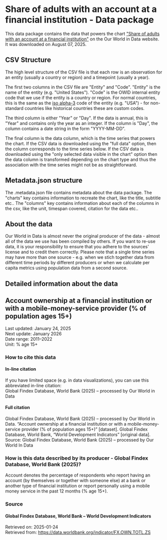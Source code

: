 # Share of adults with an account at a financial institution - Data package

This data package contains the data that powers the chart ["Share of adults with an account at a financial institution"](https://ourworldindata.org/grapher/account-at-financial-institution) on the Our World in Data website. It was downloaded on August 07, 2025.

## CSV Structure

The high level structure of the CSV file is that each row is an observation for an entity (usually a country or region) and a timepoint (usually a year).

The first two columns in the CSV file are "Entity" and "Code". "Entity" is the name of the entity (e.g. "United States"). "Code" is the OWID internal entity code that we use if the entity is a country or region. For normal countries, this is the same as the [iso alpha-3](https://en.wikipedia.org/wiki/ISO_3166-1_alpha-3) code of the entity (e.g. "USA") - for non-standard countries like historical countries these are custom codes.

The third column is either "Year" or "Day". If the data is annual, this is "Year" and contains only the year as an integer. If the column is "Day", the column contains a date string in the form "YYYY-MM-DD".

The final column is the data column, which is the time series that powers the chart. If the CSV data is downloaded using the "full data" option, then the column corresponds to the time series below. If the CSV data is downloaded using the "only selected data visible in the chart" option then the data column is transformed depending on the chart type and thus the association with the time series might not be as straightforward.

## Metadata.json structure

The .metadata.json file contains metadata about the data package. The "charts" key contains information to recreate the chart, like the title, subtitle etc.. The "columns" key contains information about each of the columns in the csv, like the unit, timespan covered, citation for the data etc..

## About the data

Our World in Data is almost never the original producer of the data - almost all of the data we use has been compiled by others. If you want to re-use data, it is your responsibility to ensure that you adhere to the sources' license and to credit them correctly. Please note that a single time series may have more than one source - e.g. when we stich together data from different time periods by different producers or when we calculate per capita metrics using population data from a second source.

## Detailed information about the data


## Account ownership at a financial institution or with a mobile-money-service provider (% of population ages 15+)
Last updated: January 24, 2025  
Next update: January 2026  
Date range: 2011–2022  
Unit: % age 15+  


### How to cite this data

#### In-line citation
If you have limited space (e.g. in data visualizations), you can use this abbreviated in-line citation:  
Global Findex Database, World Bank (2025) – processed by Our World in Data

#### Full citation
Global Findex Database, World Bank (2025) – processed by Our World in Data. “Account ownership at a financial institution or with a mobile-money-service provider (% of population ages 15+)” [dataset]. Global Findex Database, World Bank, “World Development Indicators” [original data].
Source: Global Findex Database, World Bank (2025) – processed by Our World In Data

### How is this data described by its producer - Global Findex Database, World Bank (2025)?
Account denotes the percentage of respondents who report having an account (by themselves or together with someone else) at a bank or another type of financial institution or report personally using a mobile money service in the past 12 months (% age 15+).

### Source

#### Global Findex Database, World Bank – World Development Indicators
Retrieved on: 2025-01-24  
Retrieved from: https://data.worldbank.org/indicator/FX.OWN.TOTL.ZS  


    